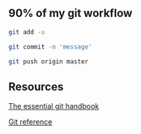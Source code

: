 ## 90% of my git workflow

```bash
git add -u

git commit -m 'message'

git push origin master
```

## Resources

[The essential git handbook](https://medium.freecodecamp.org/the-essential-git-handbook-a1cf77ed11b5)

[Git reference](https://git-scm.com/docs)
